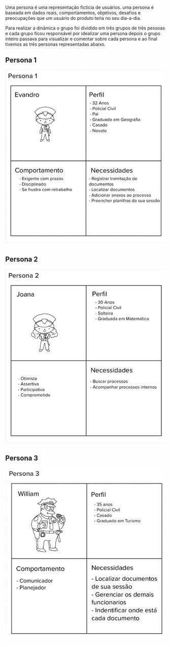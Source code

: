 Uma persona é uma representação ficticia de usuários. uma persona é baseada em dados reais, comportamentos, objetivos, desafios e preocupações que um usuário do produto teria no seu dia-a-dia.

Para realizar a dinâmica o grupo foi dividido em três grupos de três pessoas e cada grupo ficou responsável por idealizar uma persona depois o grupo inteiro passava para visualizar e comentar sobre cada persona e ao final tivemos as três personas representadas abaixo.

## Persona 1

![Persona 1](../assets/imgs/persona1.png)

## Persona 2

![Persona 2](../assets/imgs/persona2.png)

## Persona 3

![Persona 3](../assets/imgs/persona3.png)
